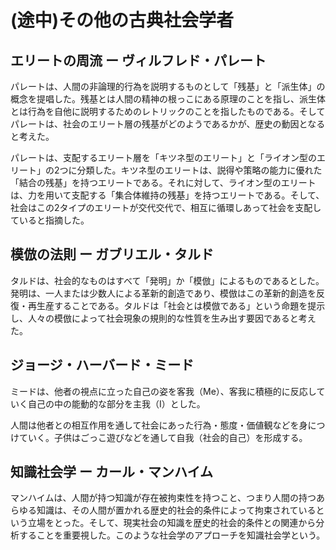 # (途中)その他の古典社会学者

## エリートの周流 ー ヴィルフレド・パレート

パレートは、人間の非論理的行為を説明するものとして「残基」と「派生体」の概念を提唱した。残基とは人間の精神の根っこにある原理のことを指し、派生体とは行為を自他に説明するためのレトリックのことを指したものである。そしてパレートは、社会のエリート層の残基がどのようであるかが、歴史の動因となると考えた。

パレートは、支配するエリート層を「キツネ型のエリート」と「ライオン型のエリート」の2つに分類した。キツネ型のエリートは、説得や策略の能力に優れた「結合の残基」を持つエリートである。それに対して、ライオン型のエリートは、力を用いて支配する「集合体維持の残基」を持つエリートである。そして、社会はこの2タイプのエリートが交代交代で、相互に循環しあって社会を支配していると指摘した。

## 模倣の法則 ー ガブリエル・タルド

タルドは、社会的なものはすべて「発明」か「模倣」によるものであるとした。発明は、一人または少数人による革新的創造であり、模倣はこの革新的創造を反復・再生産することである。タルドは「社会とは模倣である」という命題を提示し、人々の模倣によって社会現象の規則的な性質を生み出す要因であると考えた。

## ジョージ・ハーバード・ミード

ミードは、他者の視点に立った自己の姿を客我（Me）、客我に積極的に反応していく自己の中の能動的な部分を主我（I）とした。

人間は他者との相互作用を通して社会にあった行為・態度・価値観などを身につけていく。子供はごっこ遊びなどを通して自我（社会的自己）を形成する。

## 知識社会学 ー カール・マンハイム

マンハイムは、人間が持つ知識が存在被拘束性を持つこと、つまり人間の持つあらゆる知識は、その人間が置かれる歴史的社会的条件によって拘束されているという立場をとった。そして、現実社会の知識を歴史的社会的条件との関連から分析することを重要視した。このような社会学のアプローチを知識社会学という。
